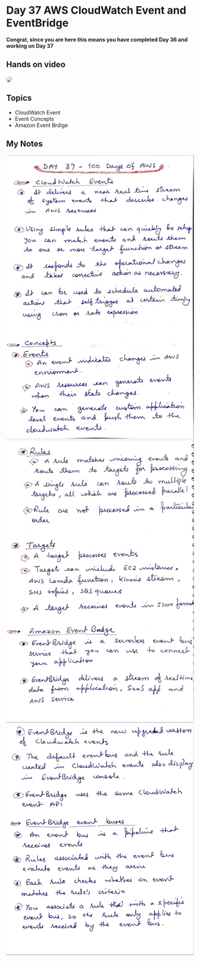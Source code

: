 # Day 37 AWS CloudWatch Event and EventBridge

**Congrat, since you are here this means you have completed Day 36 and working on Day 37**

## Hands on video
<a href="https://youtu.be/IZrDpRhsFqc">
<img src="https://i3.ytimg.com/vi/IZrDpRhsFqc/hqdefault.jpg" align="center" width="200" style="border-radius:40px" />
</a>

## Topics
  - CloudWatch Event
  - Event Concepts
  - Amazon Event Brdige

## My Notes
  ![1](./images/99ca9157f335be71d5210765c7367b9809ff86ff.jpeg)
  ![2](./images/036481e6fc1339b560c2cb8eeb8465bd6a5cbe00.jpeg)
  ![3](./images/200d3157d8471fc99e2206f30d26c8a4a6e20bf5.jpeg)
